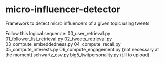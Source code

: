 # micro-influencer-detector
Framework to detect micro influencers of a given topic using tweets

Follow this logical sequence:
00_user_retrieval.py
01_follower_list_retrieval.py
02_tweets_retrieval.py
03_compute_embeddedness.py 
04_compute_recall.py 
05_compute_interests.py 
06_compute_engagement.py (not necessary at the moment)
schwartz_csv.py
big5_twitpersonality.py (till to upload)

